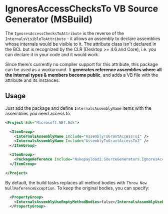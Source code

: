 ﻿# IgnoresAccessChecksTo VB Source Generator (MSBuild)

The `IgnoresAccessChecksToAttribute` is the reverse of the `InternalsVisibleToAttribute` - it allows an assembly to declare assemblies whose internals would be visible to it. The attribute class isn't declared in the BCL but is recognized by the CLR (Desktop >= 4.6 and Core), i.e. you can declare it in your code and it would work.

Since there's currently no compiler support for this attribute, this package can be used as a workaround. It **generates reference assemblies where all the internal types & members become public**, and adds a VB file with the attribute and its instances.

## Usage

Just add the package and define `InternalsAssemblyName` items with the assemblies you need access to.

```xml
<Project Sdk="Microsoft.NET.Sdk">

  <ItemGroup>
    <InternalsAssemblyName Include="AssemblyToGrantAccessTo1" />
    <InternalsAssemblyName Include="AssemblyToGrantAccessTo2" />
  </ItemGroup>

  <ItemGroup>
    <PackageReference Include="Nukepayload2.SourceGenerators.IgnoresAccessChecksTo" Version="*" PrivateAssets="All" />
  </ItemGroup>

</Project>
```

By default, the build tasks replaces all method bodies with `Throw New NullReferenceException`. To keep the original bodies, you can specify:

```xml
  <PropertyGroup>
    <InternalsAssemblyUseEmptyMethodBodies>false</InternalsAssemblyUseEmptyMethodBodies>
  </PropertyGroup>
```
